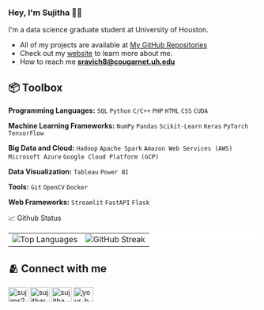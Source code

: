 ### Hey, I'm Sujitha 👋🏽  

I'm a data science graduate student at University of Houston.

- All of my projects are available at [My GitHub Repositories](https://github.com/sujims22?tab=repositories)
- Check out my [website](https://sujims22.github.io/sujitharavichandran/) to learn more about me.
- How to reach me **sravich8@cougarnet.uh.edu**

## 📦 Toolbox

**Programming Languages:** `SQL` `Python` `C/C++` `PHP` `HTML` `CSS` `CUDA`

**Machine Learning Frameworks:** `NumPy` `Pandas` `Scikit-Learn` `Keras` `PyTorch` `TensorFlow`

**Big Data and Cloud:** `Hadoop` `Apache Spark` `Amazon Web Services (AWS)` `Microsoft Azure` `Google Cloud Platform (GCP)`

**Data Visualization:** `Tableau` `Power BI`

**Tools:** `Git` `OpenCV` `Docker`

**Web Frameworks:** `Streamlit` `FastAPI` `Flask`




:chart_with_upwards_trend: Github Status

<div align="center" style="background-color:#FFFFFF;">
  <table>
    <tr>
      <td>
        <img src="https://github-readme-stats.vercel.app/api/top-langs/?username=sujims22&layout=compact&bg_color=FFFFFF&title_color=8FBC8F&text_color=000000" alt="Top Languages" />
      </td>
      <td>
        <img src="https://github-readme-streak-stats.herokuapp.com/?user=sujims22&background=FFFFFF&stroke=000000&ring=8FBC8F&fire=8FBC8F&currStreakNum=000000&sideNums=000000&currStreakLabel=8FBC8F&sideLabels=8FBC8F" alt="GitHub Streak" />
      </td>
    </tr>
  </table>
</div>


## 🫂 Connect with me 
<p align="left">
<a href="https://twitter.com/sujitharav78067" target="blank"><img align="center" src="https://raw.githubusercontent.com/rahuldkjain/github-profile-readme-generator/master/src/images/icons/Social/twitter.svg" alt="sujims22" height="30" width="40" /></a>
<a href="https://www.linkedin.com/in/sujitharavichandran" target="blank"><img align="center" src="https://raw.githubusercontent.com/rahuldkjain/github-profile-readme-generator/master/src/images/icons/Social/linked-in-alt.svg" alt="sujitharavichandran" height="30" width="40" /></a>
<a href="https://www.instagram.com/sujitha._.ravichandran/" target="blank"><img align="center" src="https://raw.githubusercontent.com/rahuldkjain/github-profile-readme-generator/master/src/images/icons/Social/instagram.svg" alt="sujitha" height="30" width="40" /></a>
<a href="https://www.buymeacoffee.com/sujithams2s" target="blank">
    <img align="center" src="https://www.buymeacoffee.com/assets/img/guidelines/download-assets-sm-2.svg" alt="your_buymeacoffee_username" height="30" width="40" />
</a>
</p>







